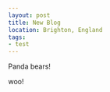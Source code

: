 ```yaml
---
layout: post
title: New Blog
location: Brighton, England
tags:
- test
---
```


Panda bears!

<!--excerpt-->

woo!